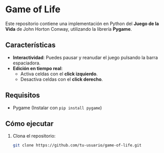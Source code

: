 # Game of Life

Este repositorio contiene una implementación en Python del **Juego de la Vida** de John Horton Conway, utilizando la librería **Pygame**.

## Características

- **Interactividad**: Puedes pausar y reanudar el juego pulsando la barra espaciadora.
- **Edición en tiempo real**: 
  - Activa celdas con el **click izquierdo**.
  - Desactiva celdas con el **click derecho**.
  
## Requisitos

- Pygame (Instalar con `pip install pygame`)

## Cómo ejecutar

1. Clona el repositorio:
   ```bash
   git clone https://github.com/tu-usuario/game-of-life.git
